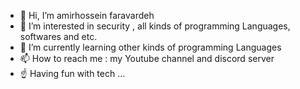 - 👋 Hi, I’m amirhossein faravardeh
- 👀 I’m interested in security , all kinds of programming Languages, softwares and etc.
- 🌱 I’m currently learning other kinds of programming Languages 
- 📫 How to reach me : my Youtube channel and discord server
- ☝️ Having fun with tech ... 

<!---
Having fun with tech ...
--->

